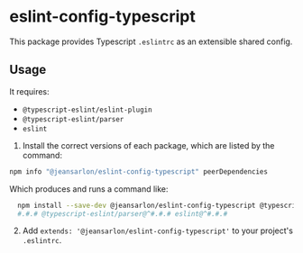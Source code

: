 # eslint-config-typescript

This package provides Typescript `.eslintrc` as an extensible shared config.

## Usage

It requires:
- `@typescript-eslint/eslint-plugin`
- `@typescript-eslint/parser`
- `eslint`

1. Install the correct versions of each package, which are listed by the command:

  ```sh
  npm info "@jeansarlon/eslint-config-typescript" peerDependencies
  ```

  Which produces and runs a command like:

  ```sh
    npm install --save-dev @jeansarlon/eslint-config-typescript @typescript-eslint/eslint-plugin@^
    #.#.# @typescript-eslint/parser@^#.#.# eslint@^#.#.#
  ```

2. Add `extends: '@jeansarlon/eslint-config-typescript'` to your project's `.eslintrc`.
